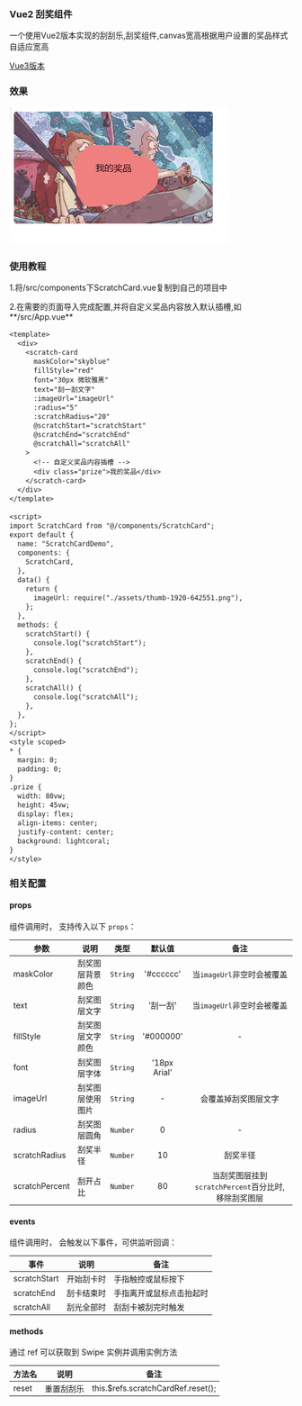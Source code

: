 ### Vue2 刮奖组件

一个使用Vue2版本实现的刮刮乐,刮奖组件,canvas宽高根据用户设置的奖品样式自适应宽高

[Vue3版本](https://github.com/Choicc/Vue3-ScratchCard)

### 效果

![image](https://raw.githubusercontent.com/Choicc/ScratchCard/master/%E6%95%88%E6%9E%9C%E5%9B%BE.png)

### 使用教程

1.将/src/components下ScratchCard.vue复制到自己的项目中

2.在需要的页面导入完成配置,并将自定义奖品内容放入默认插槽,如**/src/App.vue** 

```vue
<template>
  <div>
    <scratch-card
      maskColor="skyblue"
      fillStyle="red"
      font="30px 微软雅黑"
      text="刮一刮文字"
      :imageUrl="imageUrl"
      :radius="5"
      :scratchRadius="20"
      @scratchStart="scratchStart"
      @scratchEnd="scratchEnd"
      @scratchAll="scratchAll"
    >
      <!-- 自定义奖品内容插槽 -->
      <div class="prize">我的奖品</div>
    </scratch-card>
  </div>
</template>

<script>
import ScratchCard from "@/components/ScratchCard";
export default {
  name: "ScratchCardDemo",
  components: {
    ScratchCard,
  },
  data() {
    return {
      imageUrl: require("./assets/thumb-1920-642551.png"),
    };
  },
  methods: {
    scratchStart() {
      console.log("scratchStart");
    },
    scratchEnd() {
      console.log("scratchEnd");
    },
    scratchAll() {
      console.log("scratchAll");
    },
  },
};
</script>
<style scoped>
* {
  margin: 0;
  padding: 0;
}
.prize {
  width: 80vw;
  height: 45vw;
  display: flex;
  align-items: center;
  justify-content: center;
  background: lightcoral;
}
</style>
```

### 相关配置

#### props

组件调用时， 支持传入以下 `props`：

| 参数           | 说明             | 类型     |    默认值    |                        备注                         |
| -------------- | ---------------- | -------- | :----------: | :-------------------------------------------------: |
| maskColor      | 刮奖图层背景颜色 | `String` |  '#cccccc'   |             当`imageUrl`非空时会被覆盖              |
| text           | 刮奖图层文字     | `String` |   '刮一刮'   |             当`imageUrl`非空时会被覆盖              |
| fillStyle      | 刮奖图层文字颜色 | `String` |  '#000000'   |                          -                          |
| font           | 刮奖图层字体     | `String` | '18px Arial' |                                                     |
| imageUrl       | 刮奖图层使用图片 | `String` |      -       |                会覆盖掉刮奖图层文字                 |
| radius         | 刮奖图层圆角     | `Number` |      0       |                          -                          |
| scratchRadius  | 刮奖半径         | `Number` |      10      |                      刮奖半径                       |
| scratchPercent | 刮开占比         | `Number` |      80      | 当刮奖图层挂到`scratchPercent`百分比时,移除刮奖图层 |

#### events

组件调用时， 会触发以下事件，可供监听回调：

| 事件         | 说明       | 备注                     |
| ------------ | ---------- | ------------------------ |
| scratchStart | 开始刮卡时 | 手指触控或鼠标按下       |
| scratchEnd   | 刮卡结束时 | 手指离开或鼠标点击抬起时 |
| scratchAll   | 刮光全部时 | 刮刮卡被刮完时触发       |


#### methods

通过 ref 可以获取到 Swipe 实例并调用实例方法

| 方法名         | 说明       | 备注                     |
| ------------ | ---------- | ------------------------ |
| reset | 重置刮刮乐 | this.$refs.scratchCardRef.reset();       |

